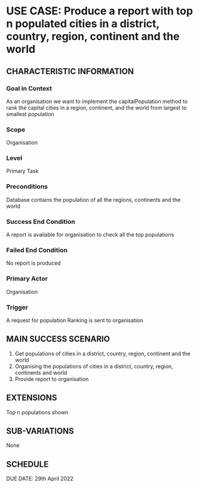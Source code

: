 # USE CASE: Produce a report with top n populated cities in a district, country, region, continent and the world

## CHARACTERISTIC INFORMATION

### Goal in Context

As an organisation we want to implement the capitalPopulation method to rank the capital cities in a region, continent,
and the world from largest to smallest population

### Scope

Organisation

### Level

Primary Task

### Preconditions

Database contains the population of all the regions, continents and the world

### Success End Condition

A report is available for organisation to check all the top populations

### Failed End Condition

No report is produced

### Primary Actor

Organisation

### Trigger

A request for population Ranking is sent to organisation

## MAIN SUCCESS SCENARIO

1. Get populations of cities in a district, country, region, continent and the world
2. Organising the populations of cities in a district, country, region, continents and world
3. Provide report to organisation

## EXTENSIONS

Top n populations shown

## SUB-VARIATIONS

None

## SCHEDULE

DUE DATE: 29th April 2022
